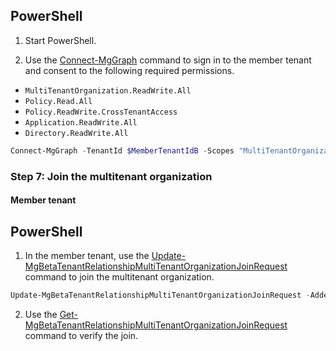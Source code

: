 ## PowerShell

1. Start PowerShell.

2. Use the [Connect-MgGraph](https://learn.microsoft.com/en-us/powershell/module/microsoft.graph.authentication/connect-mggraph) command to sign in to the member tenant and consent to the following required permissions.

  - `MultiTenantOrganization.ReadWrite.All`
  - `Policy.Read.All`
  - `Policy.ReadWrite.CrossTenantAccess`
  - `Application.ReadWrite.All`
  - `Directory.ReadWrite.All`

```powershell
Connect-MgGraph -TenantId $MemberTenantIdB -Scopes "MultiTenantOrganization.ReadWrite.All","Policy.Read.All","Policy.ReadWrite.CrossTenantAccess","Application.ReadWrite.All","Directory.ReadWrite.All"
```

### Step 7: Join the multitenant organization

#### Member tenant

## PowerShell

1. In the member tenant, use the [Update-MgBetaTenantRelationshipMultiTenantOrganizationJoinRequest](https://learn.microsoft.com/en-us/powershell/module/microsoft.graph.tenantrelationships/update-mgbetatenantrelationshipmultitenantorganizationjoinrequest) command to join the multitenant organization.

```powershell
Update-MgBetaTenantRelationshipMultiTenantOrganizationJoinRequest -AddedByTenantId $OwnerTenantId | Format-List
```

2. Use the [Get-MgBetaTenantRelationshipMultiTenantOrganizationJoinRequest](https://learn.microsoft.com/en-us/powershell/module/microsoft.graph.tenantrelationships/get-mgbetatenantrelationshipmultitenantorganizationjoinrequest) command to verify the join.